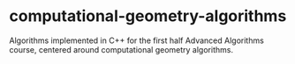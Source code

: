 # computational-geometry-algorithms
Algorithms implemented in C++ for the first half Advanced Algorithms course, centered around computational geometry algorithms.
